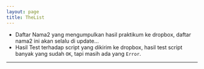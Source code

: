 ```yaml
---
layout: page
title: TheList
---
```


* Daftar Nama2 yang mengumpulkan hasil praktikum ke dropbox, daftar nama2 ini akan selalu di update...
* Hasil Test terhadap script yang dikirim ke dropbox, hasil test script banyak yang sudah `OK`, tapi masih ada yang `Error`.

<!--### Nama2 Praktikum PGamen ALL [Update 03/12/2020:18.20] -->


***
